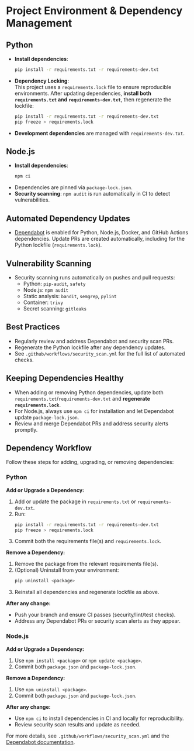 # Project Environment & Dependency Management

## Python

- **Install dependencies**:
  ```sh
  pip install -r requirements.txt -r requirements-dev.txt
  ```

- **Dependency Locking**:  
  This project uses a `requirements.lock` file to ensure reproducible environments. After updating dependencies, **install both `requirements.txt` and `requirements-dev.txt`**, then regenerate the lockfile:
  ```sh
  pip install -r requirements.txt -r requirements-dev.txt
  pip freeze > requirements.lock
  ```

- **Development dependencies** are managed with `requirements-dev.txt`.

## Node.js

- **Install dependencies**:
  ```sh
  npm ci
  ```
- Dependencies are pinned via `package-lock.json`.
- **Security scanning**: `npm audit` is run automatically in CI to detect vulnerabilities.

## Automated Dependency Updates

- [Dependabot](https://docs.github.com/en/code-security/dependabot) is enabled for Python, Node.js, Docker, and GitHub Actions dependencies. Update PRs are created automatically, including for the Python lockfile (`requirements.lock`).

## Vulnerability Scanning

- Security scanning runs automatically on pushes and pull requests:
  - Python: `pip-audit`, `safety`
  - Node.js: `npm audit`
  - Static analysis: `bandit`, `semgrep`, `pylint`
  - Container: `trivy`
  - Secret scanning: `gitleaks`

## Best Practices

- Regularly review and address Dependabot and security scan PRs.
- Regenerate the Python lockfile after any dependency updates.
- See `.github/workflows/security_scan.yml` for the full list of automated checks.

## Keeping Dependencies Healthy

- When adding or removing Python dependencies, update both `requirements.txt`/`requirements-dev.txt` and **regenerate `requirements.lock`**.
- For Node.js, always use `npm ci` for installation and let Dependabot update `package-lock.json`.
- Review and merge Dependabot PRs and address security alerts promptly.

## Dependency Workflow

Follow these steps for adding, upgrading, or removing dependencies:

### Python

**Add or Upgrade a Dependency:**
1. Add or update the package in `requirements.txt` or `requirements-dev.txt`.
2. Run:
   ```sh
   pip install -r requirements.txt -r requirements-dev.txt
   pip freeze > requirements.lock
   ```
3. Commit both the requirements file(s) and `requirements.lock`.

**Remove a Dependency:**
1. Remove the package from the relevant requirements file(s).
2. (Optional) Uninstall from your environment:
   ```sh
   pip uninstall <package>
   ```
3. Reinstall all dependencies and regenerate lockfile as above.

**After any change:**  
- Push your branch and ensure CI passes (security/lint/test checks).
- Address any Dependabot PRs or security scan alerts as they appear.

### Node.js

**Add or Upgrade a Dependency:**
1. Use `npm install <package>` or `npm update <package>`.
2. Commit both `package.json` and `package-lock.json`.

**Remove a Dependency:**
1. Use `npm uninstall <package>`.
2. Commit both `package.json` and `package-lock.json`.

**After any change:**  
- Use `npm ci` to install dependencies in CI and locally for reproducibility.
- Review security scan results and update as needed.

For more details, see `.github/workflows/security_scan.yml` and the [Dependabot documentation](https://docs.github.com/en/code-security/dependabot).

